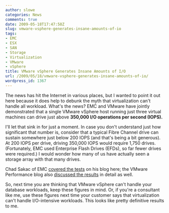 ```yaml
---
author: slowe
categories: News
comments: true
date: 2009-05-18T17:47:58Z
slug: vmware-vsphere-generates-insane-amounts-of-io
tags:
- EMC
- ESX
- SAN
- Storage
- Virtualization
- VMware
- vSphere
title: VMware vSphere Generates Insane Amounts of I/O
url: /2009/05/18/vmware-vsphere-generates-insane-amounts-of-io/
wordpress_id: 1367
---
```


The news has hit the Internet in various places, but I wanted to point it out here because it does help to debunk the myth that virtualization can't handle all workload. What's the news? EMC and VMware have jointly demonstrated that a single VMware vSphere host running just three virtual machines can drive just above **350,000 I/O operations per second (IOPS).**

I'll let that sink in for just a moment. In case you don't understand just how significant that number is, consider that a typical Fibre Channel drive can sustain somewhere just below 200 IOPS (and that's being a bit generous). At 200 IOPS per drive, driving 350,000 IOPS would require 1,750 drives. (Fortunately, EMC used Enterprise Flash Drives (EFDs), so far fewer drives were required.) I would wonder how many of us have actually seen a storage array with that many drives.

Chad Sakac of EMC [covered the tests](http://virtualgeek.typepad.com/virtual_geek/2009/05/update-on-the-io-vsphere-performance-test.html) on his blog here; the VMware Performance blog also [discussed the results](http://blogs.vmware.com/performance/2009/05/350000-io-operations-per-second-one-vsphere-host-with-30-efds.html) in detail as well.

So, next time you are thinking that VMware vSphere can't handle your database workloads, keep these figures in mind. Or, if you're a consultant like me, use these figures next time your customer says that virtualization can't handle I/O-intensive workloads. This looks like pretty definitive results to me.
